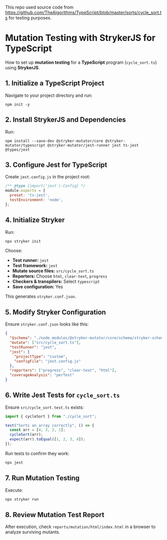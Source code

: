 This repo used source code from https://github.com/TheAlgorithms/TypeScript/blob/master/sorts/cycle_sort.ts for testing purposes.

# Mutation Testing with StrykerJS for TypeScript

How to set up **mutation testing** for a **TypeScript** program (`cycle_sort.ts`) using **StrykerJS**.


## 1. Initialize a TypeScript Project
Navigate to your project directory and run:
```
npm init -y
```

## 2. Install StrykerJS and Dependencies
Run:
```
npm install --save-dev @stryker-mutator/core @stryker-mutator/typescript @stryker-mutator/jest-runner jest ts-jest @types/jest
```

## 3. Configure Jest for TypeScript
Create `jest.config.js` in the project root:
```js
/** @type {import('jest').Config} */
module.exports = {
  preset: 'ts-jest',
  testEnvironment: 'node',
};
```

## 4. Initialize Stryker
Run:
```sh
npx stryker init
```
Choose:
- **Test runner:** `jest`
- **Test framework:** `jest`
- **Mutate source files:** `src/cycle_sort.ts`
- **Reporters:** Choose `html`, `clear-text`, `progress`
- **Checkers & transpilers:** Select `typescript`
- **Save configuration:** Yes

This generates `stryker.conf.json`.

## 5. Modify Stryker Configuration
Ensure `stryker.conf.json` looks like this:
```json
{
  "$schema": "./node_modules/@stryker-mutator/core/schema/stryker-schema.json",
  "mutate": ["src/cycle_sort.ts"],
  "testRunner": "jest",
  "jest": {
    "projectType": "custom",
    "configFile": "jest.config.js"
  },
  "reporters": ["progress", "clear-text", "html"],
  "coverageAnalysis": "perTest"
}
```

## 6. Write Jest Tests for `cycle_sort.ts`
Ensure `src/cycle_sort.test.ts` exists:
```typescript
import { cycleSort } from "./cycle_sort";

test("Sorts an array correctly", () => {
  const arr = [4, 3, 2, 1];
  cycleSort(arr);
  expect(arr).toEqual([1, 2, 3, 4]);
});
```
Run tests to confirm they work:
```sh
npx jest
```

## 7. Run Mutation Testing
Execute:
```sh
npx stryker run
```

## 8. Review Mutation Test Report
After execution, check `reports/mutation/html/index.html` in a browser to analyze surviving mutants.

